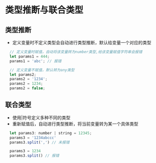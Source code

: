 # 类型推断与联合类型
## 类型推断
- 定义变量时不定义类型会自动进行类型推断，默认给变量一个对应的类型
```js
  // 定义变量时赋值，自动将该变量转为number类型,给该变量赋值字符串会报错
  let params1 = 444;
  params1 = 'abc'; // 报错

  // 定义变量不赋值，默认转为any类型
  let params2;
  params2 = '1234';
  params2 = 1234;
  params2 = false;
```

## 联合类型
- 使用|符号定义多种不同的类型
- 重新赋值后，自动进行类型推断，将当前变量转为某一个具体类型
```js
  let params3: number | string = 12345;
  params3 = '1234abccc'
  params3.split(',') // 未报错

  params3 = 1234
  params3.split() // 报错
```